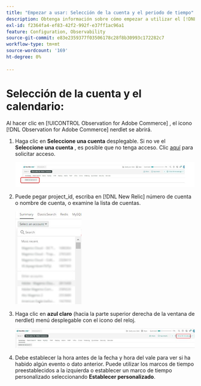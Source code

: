 ```yaml
---
title: "Empezar a usar: Selección de la cuenta y el periodo de tiempo"
description: Obtenga información sobre cómo empezar a utilizar el [!DNL Observation for Adobe Commerce] nerdlet seleccionando la cuenta y el periodo de tiempo.
exl-id: f2364fa4-ef83-42f2-992f-e37ff1ac96a1
feature: Configuration, Observability
source-git-commit: e83e2359377f03506178c28f8b30993c172282c7
workflow-type: tm+mt
source-wordcount: '169'
ht-degree: 0%

---
```


# Selección de la cuenta y el calendario:

Al hacer clic en [!UICONTROL Observation for Adobe Commerce] , el icono [!DNL Observation for Adobe Commerce] nerdlet se abrirá.

1. Haga clic en **Seleccione una cuenta** desplegable. Si no ve el **Seleccione una cuenta** , es posible que no tenga acceso. Clic [aquí](https://adobe.sharepoint.com/sites/MG/it/IT%20Services%20Wiki/Requesting%20access%20to%20Magento%20Commerce%20New%20Relic.aspx) para solicitar acceso.

   ![Seleccione una cuenta](../../assets/tools/observation-for-adobe-commerce/start-using-1.jpeg)

1. Puede pegar project_id, escriba en [!DNL New Relic] número de cuenta o nombre de cuenta, o examine la lista de cuentas.

   ![Examinar la lista de cuentas](../../assets/tools/observation-for-adobe-commerce/start-using-2.jpg)

1. Haga clic en **azul claro** (hacia la parte superior derecha de la ventana de nerdlet) menú desplegable con el icono del reloj.

   ![Haga clic en el menú desplegable](../../assets/tools/observation-for-adobe-commerce/start-using-3.jpg)

1. Debe establecer la hora antes de la fecha y hora del vale para ver si ha habido algún evento o dato anterior. Puede utilizar los marcos de tiempo preestablecidos a la izquierda o establecer un marco de tiempo personalizado seleccionando **Establecer personalizado**.
